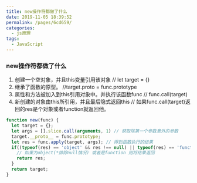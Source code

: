 ```yaml
---
title: new操作符都做了什么
date: 2019-11-05 18:39:52
permalink: /pages/6cd659/
categories:
  - js原理
tags:
  - JavaScript
---
```

### new操作符都做了什么

1. 创建一个空对象，并且this变量引用该对象 // let target = {}
2. 继承了函数的原型。 //target.proto = func.prototype
3. 属性和方法被加入到this引用对象中。并执行该函数func // func.call(target)
4. 新创建的对象由this所引用，并且最后隐式返回this // 如果func.call(target)返回的res是个对象或者function就返回他。

```js
function new(func) {
  let target = {};
  let args = [].slice.call(arguments, 1) // 获取除第一个参数意外的参数
  target.__proto__ = func.prototype;
  let res = func.apply(target, args); // 得到函数执行的结果
  if((typeof(res) == 'object' && res !== null) || typeof(res) == 'function') {
    // 如果为object(*排除null情况) 或者是function 则将结果返回
    return res;
  }
  return target;
}
```
